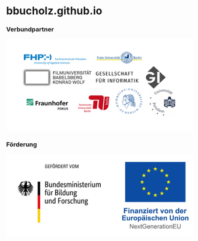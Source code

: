 # bbucholz.github.io


### Verbundpartner
<img src="_images/QUADRIGA_Verbundpartner.png" width="600">

### Förderung
<img src="_images/Foerderung_QUADRIGA.png" width="600">
